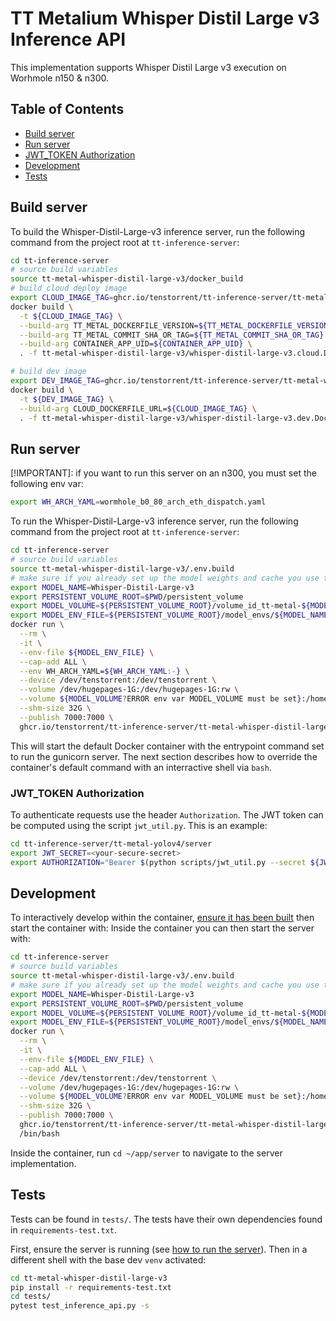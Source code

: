 # TT Metalium Whisper Distil Large v3 Inference API

This implementation supports Whisper Distil Large v3 execution on Worhmole n150 & n300.


## Table of Contents
- [Build server](#build-server)
- [Run server](#run-server)
- [JWT_TOKEN Authorization](#jwt_token-authorization)
- [Development](#development)
- [Tests](#tests)


## Build server
To build the Whisper-Distil-Large-v3 inference server, run the following command from the project root at `tt-inference-server`:
```bash
cd tt-inference-server
# source build variables
source tt-metal-whisper-distil-large-v3/docker_build
# build cloud deploy image
export CLOUD_IMAGE_TAG=ghcr.io/tenstorrent/tt-inference-server/tt-metal-whisper-distil-large-v3-cloud:${IMAGE_VERSION}-tt-metal-${TT_METAL_COMMIT_DOCKER_TAG}
docker build \
  -t ${CLOUD_IMAGE_TAG} \
  --build-arg TT_METAL_DOCKERFILE_VERSION=${TT_METAL_DOCKERFILE_VERSION} \
  --build-arg TT_METAL_COMMIT_SHA_OR_TAG=${TT_METAL_COMMIT_SHA_OR_TAG} \
  --build-arg CONTAINER_APP_UID=${CONTAINER_APP_UID} \
  . -f tt-metal-whisper-distil-large-v3/whisper-distil-large-v3.cloud.Dockerfile

# build dev image
export DEV_IMAGE_TAG=ghcr.io/tenstorrent/tt-inference-server/tt-metal-whisper-distil-large-v3-dev:${IMAGE_VERSION}-tt-metal-${TT_METAL_COMMIT_DOCKER_TAG}
docker build \
  -t ${DEV_IMAGE_TAG} \
  --build-arg CLOUD_DOCKERFILE_URL=${CLOUD_IMAGE_TAG} \
  . -f tt-metal-whisper-distil-large-v3/whisper-distil-large-v3.dev.Dockerfile
```

## Run server
[!IMPORTANT]: if you want to run this server on an n300, you must set the following env var:
```bash
export WH_ARCH_YAML=wormhole_b0_80_arch_eth_dispatch.yaml
```
To run the Whisper-Distil-Large-v3 inference server, run the following command from the project root at `tt-inference-server`:
```bash
cd tt-inference-server
# source build variables
source tt-metal-whisper-distil-large-v3/.env.build
# make sure if you already set up the model weights and cache you use the correct persistent volume
export MODEL_NAME=Whisper-Distil-Large-v3
export PERSISTENT_VOLUME_ROOT=$PWD/persistent_volume
export MODEL_VOLUME=${PERSISTENT_VOLUME_ROOT}/volume_id_tt-metal-${MODEL_NAME}-v0.0.1/
export MODEL_ENV_FILE=${PERSISTENT_VOLUME_ROOT}/model_envs/${MODEL_NAME}.env
docker run \
  --rm \
  -it \
  --env-file ${MODEL_ENV_FILE} \
  --cap-add ALL \
  --env WH_ARCH_YAML=${WH_ARCH_YAML:-} \
  --device /dev/tenstorrent:/dev/tenstorrent \
  --volume /dev/hugepages-1G:/dev/hugepages-1G:rw \
  --volume ${MODEL_VOLUME?ERROR env var MODEL_VOLUME must be set}:/home/container_app_user/cache_root:rw \
  --shm-size 32G \
  --publish 7000:7000 \
  ghcr.io/tenstorrent/tt-inference-server/tt-metal-whisper-distil-large-v3-dev:${IMAGE_VERSION}-tt-metal-${TT_METAL_COMMIT_DOCKER_TAG}
```

This will start the default Docker container with the entrypoint command set to run the gunicorn server. The next section describes how to override the container's default command with an interractive shell via `bash`.


### JWT_TOKEN Authorization

To authenticate requests use the header `Authorization`. The JWT token can be computed using the script `jwt_util.py`. This is an example:
```bash
cd tt-inference-server/tt-metal-yolov4/server
export JWT_SECRET=<your-secure-secret>
export AUTHORIZATION="Bearer $(python scripts/jwt_util.py --secret ${JWT_SECRET?ERROR env var JWT_SECRET must be set} encode '{"team_id": "tenstorrent", "token_id":"debug-test"}')"
```


## Development
To interactively develop within the container, [ensure it has been built](#build-server) then start the container with:
Inside the container you can then start the server with:
```bash
cd tt-inference-server
# source build variables
source tt-metal-whisper-distil-large-v3/.env.build
# make sure if you already set up the model weights and cache you use the correct persistent volume
export MODEL_NAME=Whisper-Distil-Large-v3
export PERSISTENT_VOLUME_ROOT=$PWD/persistent_volume
export MODEL_VOLUME=${PERSISTENT_VOLUME_ROOT}/volume_id_tt-metal-${MODEL_NAME}-v0.0.1/
export MODEL_ENV_FILE=${PERSISTENT_VOLUME_ROOT}/model_envs/${MODEL_NAME}.env
docker run \
  --rm \
  -it \
  --env-file ${MODEL_ENV_FILE} \
  --cap-add ALL \
  --device /dev/tenstorrent:/dev/tenstorrent \
  --volume /dev/hugepages-1G:/dev/hugepages-1G:rw \
  --volume ${MODEL_VOLUME?ERROR env var MODEL_VOLUME must be set}:/home/container_app_user/cache_root:rw \
  --shm-size 32G \
  --publish 7000:7000 \
  ghcr.io/tenstorrent/tt-inference-server/tt-metal-whisper-distil-large-v3-dev:${IMAGE_VERSION}-tt-metal-${TT_METAL_COMMIT_DOCKER_TAG}
  /bin/bash
```

Inside the container, run `cd ~/app/server` to navigate to the server implementation.


## Tests
Tests can be found in `tests/`. The tests have their own dependencies found in `requirements-test.txt`.

First, ensure the server is running (see [how to run the server](#run-server)). Then in a different shell with the base dev `venv` activated:
```bash
cd tt-metal-whisper-distil-large-v3
pip install -r requirements-test.txt
cd tests/
pytest test_inference_api.py -s
```
